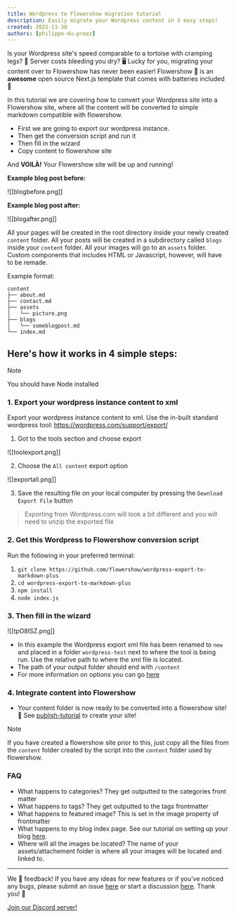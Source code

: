 ```yaml
---
title: Wordpress to Flowershow migration tutorial
description: Easily migrate your Wordpress content in 3 easy steps!
created: 2022-11-30
authors: [philippe-du-preez]
---
```


Is your Wordpress site's speed comparable to a tortoise with cramping legs? 🐢 Server costs bleeding you dry? 🖥️ Lucky for you, migrating your content over to Flowershow has never been easier! Flowershow 🌷 is an **awesome** open source Next.js template that comes with batteries included 🔋

In this tutorial we are covering how to convert your Wordpress site into a Flowershow site, where all the content will be converted to simple markdown compatible with flowershow.

- First we are going to export our wordpress instance.
- Then get the conversion script and run it
- Then fill in the wizard
- Copy content to flowershow site

And **VOILÀ!** Your Flowershow site will be up and running!

**Example blog post before:**

![[blogbefore.png]]

**Example blog post after:**

![[blogafter.png]]

All your pages will be created in the root directory inside your newly created `content` folder. All your posts will be created in a subdirectory called `blogs` inside your `content` folder. All your images will go to an `assets` folder. Custom components that includes HTML or Javascript, however, will have to be remade.

Example format:

```
content
├── about.md
├── contact.md
├── assets
│   └── picture.png
├── blogs
│   └── someblogpost.md
└── index.md
```

## Here's how it works in 4 simple steps:

> [!note]
> You should have Node installed

### 1. Export your wordpress instance content to xml

Export your wordpress instance content to xml. Use the in-built standard wordpress tool: https://wordpress.com/support/export/

1. Got to the tools section and choose export

![[toolexport.png]]

2. Choose the `All content` export option

![[exportall.png]]

3. Save the resulting file on your local computer by pressing the `Download Export File` button

> Exporting from Wordpress.com will look a bit different and you will need to unzip the exported file

### 2. Get this Wordpress to Flowershow conversion script

Run the following in your preferred terminal:

1. `git clone https://github.com/flowershow/wordpress-export-to-markdown-plus`
2. `cd wordpress-export-to-markdown-plus`
3. `npm install`
4. `node index.js`

### 3. Then fill in the wizard

![[tpO8ISZ.png]]

- In this example the Wordpress export xml file has been renamed to `new` and placed in a folder `wordpress-test` next to where the tool is being run. Use the relative path to where the xml file is located.
- The path of your output folder should end with `/content`
- For more information on options you can go [here](https://github.com/flowershow/wordpress-to-markdown/blob/master/README.md)

### 4. Integrate content into Flowershow

- Your content folder is now ready to be converted into a flowershow site! 🚀 See [publish-tutorial](https://flowershow.app/docs/publish-tutorial) to create your site!

> [!note]
> If you have created a flowershow site prior to this, just copy all the files from the `content` folder created by the script into the `content` folder used by flowershow.

### FAQ

- What happens to categories?
  They get outputted to the categories front matter
- What happens to tags?
  They get outputted to the tags frontmatter
- What happens to featured image?
  This is set in the image property of frontmatter
- What happens to my blog index page.
  See our tutorial on setting up your blog [here](https://flowershow.app/docs/blog-tutorial).
- Where will all the images be located?
  The name of your assets/attachement folder is where all your images will be located and linked to.

---

We 💙 feedback! If you have any ideas for new features or if you’ve noticed any bugs, please submit an issue [here](https://github.com/flowershow/flowershow/issues) or start a discussion [here](https://github.com/flowershow/flowershow/discussions). Thank you! 🌷

[Join our Discord server!](https://discord.gg/vQ5Y2uUzt6)
